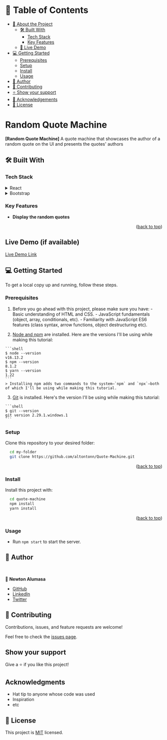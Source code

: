 # 📗 Table of Contents

- [📖 About the Project](#about-project)
  - [🛠 Built With](#built-with)
    - [Tech Stack](#tech-stack)
    - [Key Features](#key-features)
  - [🚀 Live Demo](#live-demo)
- [💻 Getting Started](#getting-started)
  - [Prerequisites](#prerequisites)
  - [Setup](#setup)
  - [Install](#install)
  - [Usage](#usage)
- [👥 Author](#author)
- [🤝 Contributing](#contributing)
- [⭐️ Show your support](#support)
- [🙏 Acknowledgements](#acknowledgements)
- [📝 License](#license)


# Random Quote Machine

**[Random Quote Machine]** A quote machine that showcases the author of a random quote on the UI and presents the quotes' authors


## 🛠 Built With <a name="built-with"></a>

### Tech Stack <a name="tech-stack"></a>

<details>
  <summary>React</summary>
  <ul>
    <li><a href="https://reactjs.org/">React.js</a></li>
  </ul>
</details>

<details>
  <summary>Bootstrap</summary>
  <ul>
    <li><a href="https://getbootstrap.com/">Bootstrap</a></li>
  </ul>
</details>

<!-- Features -->

### Key Features <a name="key-features"></a>

- **Display the random quotes**

<p align="right">(<a href="#readme-top">back to top</a>)</p>


## Live Demo (if available)

[Live Demo Link](https://livedemo.com)

<!-- GETTING STARTED -->

## 💻 Getting Started <a name="getting-started"></a>

To get a local copy up and running, follow these steps.

### Prerequisites

  1. Before you go ahead with this project, please make sure you have:
    - Basic understanding of HTML and CSS.
    - JavaScript fundamentals (object, array, conditionals, etc).
    - Familiarity with JavaScript ES6 features (class syntax, arrow functions, object destructuring etc).

  2. [Node and npm](https://nodejs.org/en/download/) are installed. Here are the versions I'll be using while making this tutorial:

    ```shell
    $ node --version
    v16.13.2
    $ npm --version
    8.1.2
    $ yarn --version
    1.22
    ```
    > Installing npm adds two commands to the system—`npm` and `npx`—both of which I'll be using while making this tutorial.

  3. [Git](https://git-scm.com/book/en/v2/Getting-Started-Installing-Git) is installed. Here's the version I'll be using while making this tutorial:

    ```shell
    $ git --version
    git version 2.29.1.windows.1
    ```

### Setup

Clone this repository to your desired folder:

```sh
  cd my-folder
  git clone https://github.com/altontonn/Quote-Machine.git
```

<p align="right">(<a href="#readme-top">back to top</a>)</p>

### Install
Install this project with:

```sh
  cd quote-machine
  npm install
  yarn install
```

<p align="right">(<a href="#readme-top">back to top</a>)</p>

### Usage
*  Run `npm start` to start the server.

## 👥 Author <a name="author"></a>
<br>

👤 **Newton Alumasa**

- [GitHub](https://github.com/altontonn/)
- [LinkedIn](https://www.linkedin.com/in/newton-alumasa/)
- [Twitter](https://twitter.com/AlumasaNewton)

## 🤝 Contributing

Contributions, issues, and feature requests are welcome!

Feel free to check the [issues page](https://github.com/altontonn/Quote-Machine/issues).

## Show your support

Give a ⭐️ if you like this project!

## Acknowledgments

- Hat tip to anyone whose code was used
- Inspiration
- etc

## 📝 License

This project is [MIT](./MIT.md) licensed.